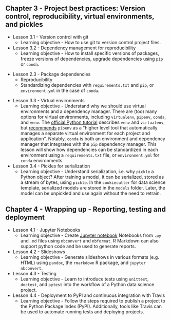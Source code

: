 ## Chapter 3 - Project best practices: Version control, reproducibility, virtual environments, and pickles
* Lesson 3.1 - Version control with git
	* Learning objective - How to use git to version control project files.
* Lesson 3.2 - Dependency management for reproducibility
	* Learning objective - How to install specific versions of packages, freeze versions of dependencies, upgrade dependencies using `pip` or `conda`.
- Lesson 2.3 - Package dependencies
    - Reproducibility
    - Standardizing dependencies with `requirements.txt` and `pip`, or `environment.yml` in the case of `conda`.
* Lesson 3.3 - Virtual environments
	* Learning objective - Understand why we should use virtual environments and a dependency manager. There are (too) many options for virtual environments, including `virtualenv`, `pipenv`, `conda`, and `venv`. The [official Python tutorial](https://packaging.python.org/tutorials/installing-packages/#creating-virtual-environments) describes `venv` and `virtualenv`, but [recommends](https://packaging.python.org/tutorials/installing-packages/#creating-virtual-environments) `pipenv` as a "higher level tool that automatically manages a separate virtual environment for each project and application". Notably, `conda` is both an environment and dependency manager that integrates with the `pip` dependency manager. This lesson will show how dependencies can be standardized in each environment using a `requirements.txt` file, or `environment.yml` for `conda` environments.
* Lesson 3.4 - Pickles for serialization
	* Learning objective - Understand serialization, i.e. why `pickle` a Python object? After training a model, it can be serialized, stored as a stream of bytes, using `pickle`. In the `cookiecutter` for data science template, serialized models are stored in the `models` folder. Later, the model can be unpickled and use again without the need to retrain.
## Chapter 4 - Wrapping up - Reporting, testing and deployment
* Lesson 4.1 - Jupyter Notebooks
	* Learning objective - Create [Jupyter notebook](https://jupyterlab.readthedocs.io/en/stable/user/notebook.html) Notebooks from `.py` and `.md` files using `nbconvert` and `nbformat`. R Markdown can also support python code and be used to generate reports.
* Lesson 4.2 - Slideshows
	* Learning objective - Generate slideshows in various formats (e.g. HTML) using `pandoc`, the `rmarkdown` R package, and `jupyter nbconvert`.
* Lesson 4.3 - Testing
	* Learning objective - Learn to introduce tests using `unittest`, `doctest`, and `pytest` into the workflow of a Python data science project.
* Lesson 4.4 - Deployment to PyPI and continuous integration with Travis
	* Learning objective - Follow the steps required to publish a project to the Python Package Index (PyPI). Additionally, tools like Travis can be used to automate running tests and deploying projects.
